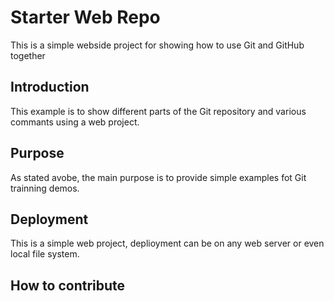 # Starter Web Repo

This is a simple webside project for showing how to use Git and GitHub together

## Introduction

This example is to show different parts of the Git repository and various commants using a web project.

## Purpose

As stated avobe, the main purpose is to provide simple examples fot Git trainning demos.

## Deployment

This is a simple web project, deplioyment can be on any web server or even local file system.

## How to contribute


